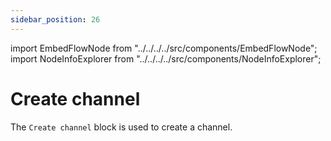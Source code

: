 ```yaml
---
sidebar_position: 26
---
```


import EmbedFlowNode from "../../../../src/components/EmbedFlowNode";
import NodeInfoExplorer from "../../../../src/components/NodeInfoExplorer";

# Create channel

<EmbedFlowNode type="action_channel_create" />

The `Create channel` block is used to create a channel.

<NodeInfoExplorer type="action_channel_create" />
